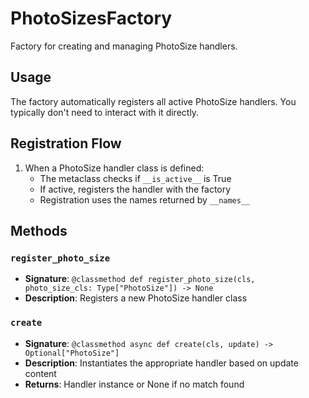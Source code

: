 # PhotoSizesFactory

Factory for creating and managing PhotoSize handlers.

## Usage

The factory automatically registers all active PhotoSize handlers. 
You typically don't need to interact with it directly.

## Registration Flow

1. When a PhotoSize handler class is defined:
   - The metaclass checks if `__is_active__` is True
   - If active, registers the handler with the factory
   - Registration uses the names returned by `__names__`

## Methods

### `register_photo_size`
- **Signature**: `@classmethod def register_photo_size(cls, photo_size_cls: Type["PhotoSize"]) -> None`
- **Description**: Registers a new PhotoSize handler class

### `create`
- **Signature**: `@classmethod async def create(cls, update) -> Optional["PhotoSize"]`
- **Description**: Instantiates the appropriate handler based on update content
- **Returns**: Handler instance or None if no match found

